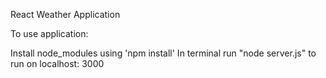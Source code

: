 React Weather Application

To use application:

Install node_modules using 'npm install'
In terminal run "node server.js" to run on localhost: 3000 
